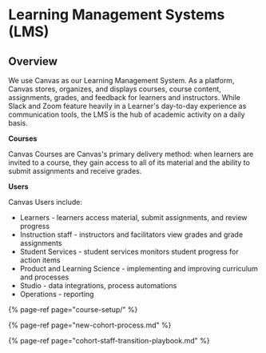 # Learning Management Systems \(LMS\)

## Overview

We use Canvas as our Learning Management System. As a platform, Canvas stores, organizes, and displays courses, course content, assignments, grades, and feedback for learners and instructors. While Slack and Zoom feature heavily in a Learner's day-to-day experience as communication tools, the LMS is the hub of academic activity on a daily basis.

**Courses**

Canvas Courses are Canvas's primary delivery method: when learners are invited to a course, they gain access to all of its material and the ability to submit assignments and receive grades.

**Users**

Canvas Users include:

* Learners - learners access material, submit assignments, and review progress
* Instruction staff - instructors and facilitators view grades and grade assignments
* Student Services - student services monitors student progress for action items
* Product and Learning Science - implementing and improving curriculum and processes
* Studio - data integrations, process automations
* Operations - reporting

{% page-ref page="course-setup/" %}

{% page-ref page="new-cohort-process.md" %}

{% page-ref page="cohort-staff-transition-playbook.md" %}



